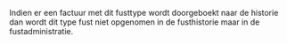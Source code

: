 Indien er een factuur met dit fusttype wordt doorgeboekt naar de historie dan wordt dit type fust niet opgenomen in de fusthistorie maar in de fustadministratie.